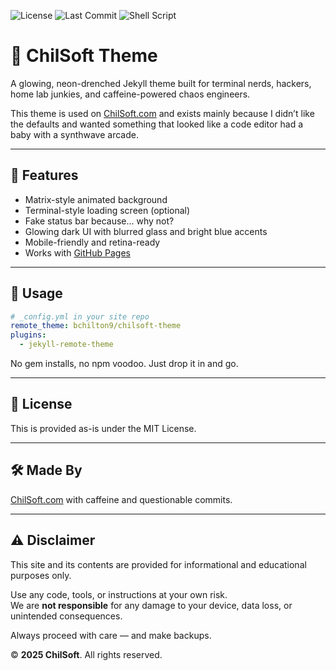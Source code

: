 ![License](https://img.shields.io/github/license/bchilton9/chilsoft-theme)
![Last Commit](https://img.shields.io/github/last-commit/bchilton9/chilsoft-theme)
![Shell Script](https://img.shields.io/badge/made%20with-bash-1f425f.svg)

# 🧬 ChilSoft Theme

A glowing, neon-drenched Jekyll theme built for terminal nerds, hackers, home lab junkies, and caffeine-powered chaos engineers.

This theme is used on [ChilSoft.com](https://chilsoft.com) and exists mainly because I didn’t like the defaults and wanted something that looked like a code editor had a baby with a synthwave arcade.

___

## 🎨 Features

- Matrix-style animated background
- Terminal-style loading screen (optional)
- Fake status bar because... why not?
- Glowing dark UI with blurred glass and bright blue accents
- Mobile-friendly and retina-ready
- Works with [GitHub Pages](https://pages.github.com/)

___

## 🚀 Usage

```yaml
# _config.yml in your site repo
remote_theme: bchilton9/chilsoft-theme
plugins:
  - jekyll-remote-theme
```
No gem installs, no npm voodoo. Just drop it in and go.

___

## 🧾 License

This is provided as-is under the MIT License.

___

## 🛠 Made By

[ChilSoft.com](https://chilsoft.com) with caffeine and questionable commits.

___

## ⚠️ Disclaimer

This site and its contents are provided for informational and educational purposes only.

Use any code, tools, or instructions at your own risk.  
We are **not responsible** for any damage to your device, data loss, or unintended consequences.

Always proceed with care — and make backups.

© **2025 ChilSoft**. All rights reserved.
